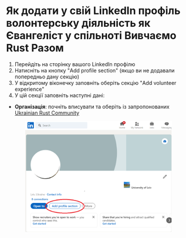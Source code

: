 # Як додати у свій LinkedIn профіль волонтерську діяльність як Євангеліст у спільноті Вивчаємо Rust Разом

1. Перейдіть на сторінку вашого LinkedIn профілю
2. Натисніть на кнопку "Add profile section"  (якщо ви не додавали попередньо дану секцію)
3. У відкритому віконечку заповніть оберіть секцію "Add volunteer experience"
4. У цій секції заповніть наступні дані:
- __Організація__: почніть вписувати та оберіть із запропонованих [Ukrainian Rust Community](https://www.linkedin.com/company/ukrainian-rust-community/?viewAsMember=true)


 <p align="center">
 <img src="/asset/img/instructions_linkedin_organization/1_add_button.png"  width="400" align="center" />
 </p>
